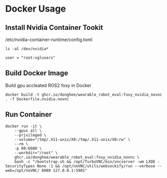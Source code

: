 # Docker Usage

## Install Nvidia Container Tookit

/etc/nvidia-container-runtime/config.toml

```
ls -al /dev/nvidia*
```

```
user = "root:vglusers"
```

## Build Docker Image

Build gpu accleated ROS2 foxy in Docker

```
docker build -t ghcr.io/donghee/wearable_robot_eval:foxy_nvidia_novnc . -f Dockerfile.nvidia.novnc
```

## Run Container

```
docker run -it \
    --gpus all \
    --privileged \
    --volume="/tmp/.X11-unix/X0:/tmp/.X11-unix/X0:rw" \
    --rm \
    -p 80:6080 \
    --workdir="/root" \
    ghcr.io/donghee/wearable_robot_eval:foxy_nvidia_novnc \
    bash -c "/bootstrap.sh && /opt/TurboVNC/bin/vncserver -wm LXDE -SecurityTypes None :1 && /opt/noVNC/utils/websockify/run --verbose --web=/opt/noVNC/ 6080 127.0.0.1:5901"
```
